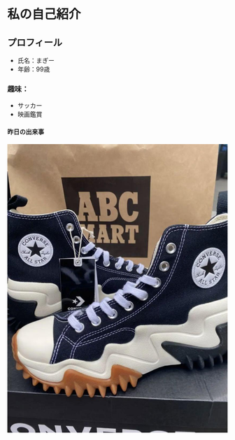 # 私の自己紹介
## プロフィール
- 氏名：まぎー
- 年齢：99歳
### 趣味：
- サッカー
- 映画鑑賞
#### 昨日の出来事
 ![私の写真](m50311342987_2.jpg)
